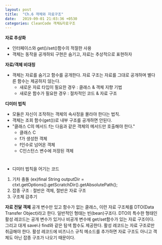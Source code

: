 ```yaml
---
layout: post
title:  "Ch.6 객체와 자료구조"
date:   2019-09-01 21:03:36 +0530
categories: CleanCode 객체&자료구조
---
```


**자료 추상화**
- 인터페이스와 get()/set()함수의 적절한 사용
- 객체는 동작을 공개하되 구현은 숨기고, 자료는 추상적으로 표현하자


**자료/객체 비대칭**
- 객체는 자료를 숨기고 함수를 공개한다. 자료 구조는 자료를 그대로 공개하며 별다른 함수는 제공하지 않는다.  
	- 새로운 자료 타입이 필요한 경우 : 클래스 & 객체 지향 기법
	- 새로운 함수가 필요한 경우 : 절차적인 코드 & 자료 구조

**디미터 법칙**
- 모듈은 자신이 조작하는 객체의 속사정을 몰라야 한다는 법칙.
- 객체는 조회 함수(get())로 내부 구조를 공개하면 안된다.
- "클래스 C의 메서드 f는 다음과 같은 객체의 메서드만 호출해야 한다."
	- 클래스 C
	- f가 생성한 객체
	- f인수로 넘어온 객체
	- C인스턴스 변수에 저장된 객체  
#
- 디미터 법칙을 어기는 코드
 1. 기차 충돌
 (ex)final String outputDir = ctxt.getOptions().getScratchDir().getAbsolutePath();
 2. 잡종 구조 : 절반은 객체, 절반은 자료 구조
 3. 구조체 감추기

**자료 전달 객체**
공개 변수만 있고 함수가 없는 클래스, 이런 자료 구조체를 DTO(Data Transfer Object)라고 한다. 일반적인 형태는 빈(bean)구조다.
DTO의 특수한 형태인 활성 레코드는 공개 변수가 있거나 비공개 변수에 get/set함수가 있는 자료 구조이다. 그리고 대게 save나 find와 같은 탐색 함수도 제공한다. 활성 레코드는 자료 구조로만 취급해야 한다. 활성 레코드에 비즈니스 규칙 메소드를 추가하면 자료 구조도 아니고 객체도 아닌 잡종 구조가 나오기 때문이다.
